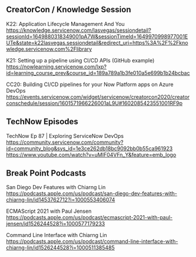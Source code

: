 ## CreatorCon / Knowledge Session

K22: Application Lifecycle Management And You
https://knowledge.servicenow.com/lasvegas/sessiondetail?sessionId=1649880318349001pA7W&sessionTimeId=1649970998977001EUTe&state=k22lasvegas.sessiondetail&redirect_uri=https%3A%2F%2Fknowledge.servicenow.com%2Flibrary

K21: Setting up a pipeline using CI/CD APIs (GitHub example)
https://nowlearning.servicenow.com/lxp?id=learning_course_prev&course_id=189a789a1b3fe010a5e699b1b24bcbac

CC20: Building CI/CD pipelines for your Now Platform apps on Azure DevOps
https://events.servicenow.com/widget/servicenow/creatorcon2020/creatorconschedule/session/1601571966226001aL9U#1602085423551001RF9p

## TechNow Episodes

TechNow Ep 87 | Exploring ServiceNow DevOps
https://community.servicenow.com/community?id=community_blog&sys_id=1e3ce262db18bc9092bb0b55ca961923
https://www.youtube.com/watch?v=uMIF04VFn_Y&feature=emb_logo

## Break Point Podcasts

San Diego Dev Features with Chiarng Lin
https://podcasts.apple.com/us/podcast/san-diego-dev-features-with-chiarng-lin/id1453762712?i=1000553406074

ECMAScript 2021 with Paul Jensen
https://podcasts.apple.com/us/podcast/ecmascript-2021-with-paul-jensen/id1526244528?i=1000577179233

Command Line Interface with Chiarng Lin
https://podcasts.apple.com/us/podcast/command-line-interface-with-chiarng-lin/id1526244528?i=1000511385485

